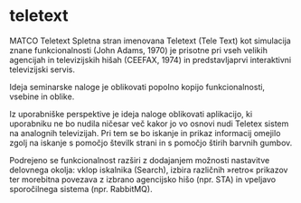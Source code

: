 # teletext
MATCO Teletext
Spletna stran imenovana Teletext (Tele Text) kot simulacija znane funkcionalnosti (John Adams, 1970) je prisotne pri vseh velikih agencijah in televizijskih hišah (CEEFAX, 1974) in predstavljaprvi interaktivni televizijski servis.

Ideja seminarske naloge je oblikovati popolno kopijo funkcionalnosti, vsebine in oblike.

Iz uporabniške perspektive je ideja naloge oblikovati aplikacijo, ki uporabniku ne bo nudila ničesar več kakor jo vo osnovi nudi Teletex sistem na analognih televizijah. Pri tem se bo iskanje in prikaz informacij omejilo zgolj na iskanje s pomočjo številk strani in s pomočjo štirih barvnih gumbov.

Podrejeno se funkcionalnost razširi z dodajanjem možnosti nastavitve delovnega okolja: vklop iskalnika (Search), izbira različnih »retro« prikazov ter morebitna povezava z izbrano agencijsko hišo (npr. STA) in vpeljavo sporočilnega sistema (npr. RabbitMQ).
